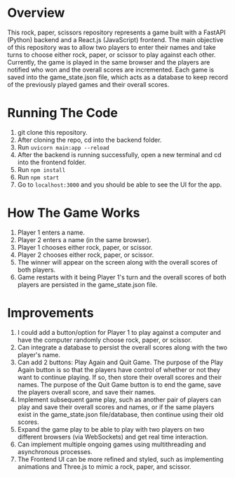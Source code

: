 # Overview
This rock, paper, scissors repository represents a game built with a FastAPI (Python) backend and a React.js (JavaScript) frontend.
The main objective of this repository was to allow two players to enter their names and take turns to choose either rock, paper, or scissor to play against each other.
Currently, the game is played in the same browser and the players are notified who won and the overall scores are incremented.
Each game is saved into the game_state.json file, which acts as a database to keep record of the previously played games and their overall scores.

# Running The Code
1. git clone this repository.
2. After cloning the repo, cd into the backend folder.
3. Run `uvicorn main:app --reload`
4. After the backend is running successfully, open a new terminal and cd into the frontend folder.
5. Run `npm install`
6. Run `npm start`
7. Go to `localhost:3000` and you should be able to see the UI for the app.

# How The Game Works
1. Player 1 enters a name.
2. Player 2 enters a name (in the same browser).
4. Player 1 chooses either rock, paper, or scissor.
5. Player 2 chooses either rock, paper, or scissor.
6. The winner will appear on the screen along with the overall scores of both players.
7. Game restarts with it being Player 1's turn and the overall scores of both players are persisted in the game_state.json file.

# Improvements
1. I could add a button/option for Player 1 to play against a computer and have the computer randomly choose rock, paper, or scissor.
2. Can integrate a database to persist the overall scores along with the two player's name.
3. Can add 2 buttons: Play Again and Quit Game. The purpose of the Play Again button is so that the players have control of whether or not they want to continue playing. If so, then store their overall scores and their names. The purpose of the Quit Game button is to end the game, save the players overall score, and save their names.
4. Implement subsequent game play, such as another pair of players can play and save their overall scores and names, or if the same players exist in the game_state.json file/database, then continue using their old scores.
5. Expand the game play to be able to play with two players on two different browsers (via WebSockets) and get real time interaction.
6. Can implement multiple ongoing games using multithreading and asynchronous processes.
7. The Frontend UI can be more refined and styled, such as implementing animations and Three.js to mimic a rock, paper, and scissor.
